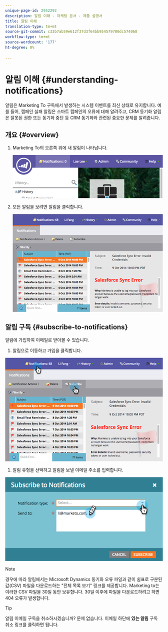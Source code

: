 ```yaml
---
unique-page-id: 2952292
description: 알림 이해 - 마케팅 문서 - 제품 설명서
title: 알림 이해
translation-type: tm+mt
source-git-commit: c33b7ab59e612f37d3f64bb954579700dc574068
workflow-type: tm+mt
source-wordcount: '177'
ht-degree: 0%

---
```



# 알림 이해 {#understanding-notifications}

알림은 Marketing To 구독에서 발생하는 시스템 이벤트를 최신 상태로 유지합니다. 예를 들어, 캠페인 실패 알림은 스마트 캠페인의 오류에 대해 알려주고, CRM 동기화 알림은 잘못된 권한 또는 동기화 중단 등 CRM 동기화와 관련된 중요한 문제를 알려줍니다.

## 개요 {#overview}

1. Marketing To의 오른쪽 위에 새 알림이 나타납니다.

   ![](assets/image2014-10-10-11-3a32-3a48.png)

1. 모든 알림을 보려면 알림을 클릭합니다.

   ![](assets/image2014-10-10-11-3a55-3a44.png)

## 알림 구독 {#subscribe-to-notifications}

알림에 가입하여 이메일로 받아볼 수 있습니다.

1. 알림으로 이동하고 가입을 클릭합니다.

![](assets/image2014-10-10-12-3a3-3a29.png)

1. 알림 유형을 선택하고 알림을 보낼 이메일 주소를 입력합니다.

![](assets/image2014-10-10-13-3a0-3a37.png)

>[!NOTE]
>
>경우에 따라 알림에서는 Microsoft Dynamics 동기화 오류 파일과 같이 쉼표로 구분된 값(CSV) 파일을 다운로드하는 &quot;전체 목록 보기&quot; 링크를 제공합니다. Marketing to는 이러한 CSV 파일을 30일 동안 보유합니다. 30일 이후에 파일을 다운로드하려고 하면 404 오류가 발생합니다.

>[!TIP]
>
>알림 이메일 구독을 취소하시겠습니까? 문제 없습니다. 이메일 하단에 **있는 알림** 구독 취소 링크를 클릭하면 됩니다.


